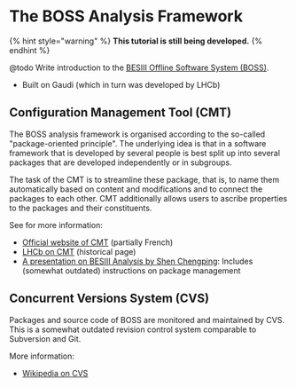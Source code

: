 # The BOSS Analysis Framework

{% hint style="warning" %}
**This tutorial is still being developed.**
{% endhint %}

@todo Write introduction to the [BESIII Offline Software System \(BOSS\)](http://english.ihep.cas.cn/bes/doc/2247.html).

* Built on Gaudi \(which in turn was developed by LHCb\)

## Configuration Management Tool \(CMT\)

The BOSS analysis framework is organised according to the so-called "package-oriented principle". The underlying idea is that in a software framework that is developed by several people is best split up into several packages that are developed independently or in subgroups.

The task of the CMT is to streamline these package, that is, to name them automatically based on content and modifications and to connect the packages to each other. CMT additionally allows users to ascribe properties to the packages and their constituents.

See for more information:

* [Official website of CMT](http://www.cmtsite.net/) \(partially French\)
* [LHCb on CMT](https://lhcb-comp.web.cern.ch/lhcb-comp/support/CMT/cmt.htm) \(historical page\)
* [A presentation on BESIII Analysis by Shen Chengping](http://www.hep.umn.edu/bes3/MN_BES3_files/BESIII_intro_shencp.pdf): Includes \(somewhat outdated\) instructions on package management

## Concurrent Versions System \(CVS\)

Packages and source code of BOSS are monitored and maintained by CVS. This is a somewhat outdated revision control system comparable to Subversion and Git.

More information:

* [Wikipedia on CVS](https://en.wikipedia.org/wiki/Concurrent_Versions_System)

